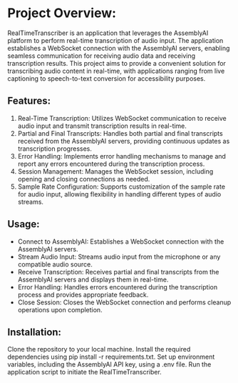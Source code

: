 # Project Overview:
RealTimeTranscriber is an application that leverages the AssemblyAI platform to perform real-time transcription of audio input. The application establishes a WebSocket connection with the AssemblyAI servers, enabling seamless communication for receiving audio data and receiving transcription results. This project aims to provide a convenient solution for transcribing audio content in real-time, with applications ranging from live captioning to speech-to-text conversion for accessibility purposes.

## Features:
1. Real-Time Transcription: Utilizes WebSocket communication to receive audio input and transmit transcription results in real-time.
2. Partial and Final Transcripts: Handles both partial and final transcripts received from the AssemblyAI servers, providing continuous updates as transcription progresses.
3. Error Handling: Implements error handling mechanisms to manage and report any errors encountered during the transcription process.
4. Session Management: Manages the WebSocket session, including opening and closing connections as needed.
5. Sample Rate Configuration: Supports customization of the sample rate for audio input, allowing flexibility in handling different types of audio streams.

## Usage:
- Connect to AssemblyAI: Establishes a WebSocket connection with the AssemblyAI servers.
- Stream Audio Input: Streams audio input from the microphone or any compatible audio source.
- Receive Transcription: Receives partial and final transcripts from the AssemblyAI servers and displays them in real-time.
- Error Handling: Handles errors encountered during the transcription process and provides appropriate feedback.
- Close Session: Closes the WebSocket connection and performs cleanup operations upon completion.

## Installation:
Clone the repository to your local machine.
Install the required dependencies using pip install -r requirements.txt.
Set up environment variables, including the AssemblyAI API key, using a .env file.
Run the application script to initiate the RealTimeTranscriber.
